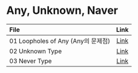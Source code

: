 # Any, Unknown, Naver

| File                |              Link               |
| :------------------ | :-----------------------------: |
| 01 Loopholes of Any (Any의 문제점) | [Link](01-loop-holes-of-any.ts) |
| 02 Unknown Type     |   [Link](02-unknown-type.ts)    |
| 03 Never Type       |    [Link](03-never-type.ts)     |
